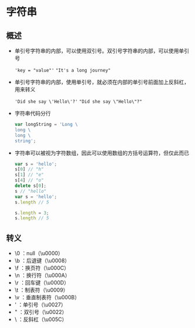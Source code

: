 # 字符串

## 概述

- 单引号字符串的内部，可以使用双引号。双引号字符串的内部，可以使用单引号

  `'key = "value"'` `"It's a long journey"`  

- 单引号字符串的内部，使用单引号，就必须在内部的单引号前面加上反斜杠，用来转义

  `'Did she say \'Hello\'?'` `"Did she say \"Hello\"?"`  

- 字符串代码分行

  ```javascript
  var longString = 'Long \
  long \
  long \
  string';
  ```

- 字符串可以被视为字符数组，因此可以使用数组的方括号运算符，但仅此而已

  ```javascript
  var s = 'hello';
  s[0] // "h"
  s[1] // "e"
  s[4] // "o"
  delete s[0];
  s // "hello"
  var s = 'hello';
  s.length // 5

  s.length = 3;
  s.length // 5
  ```


## 转义

- \0 ：null（\u0000）
- \b ：后退键（\u0008）
- \f ：换页符（\u000C）
- \n ：换行符（\u000A）
- \r ：回车键（\u000D）
- \t ：制表符（\u0009）
- \v ：垂直制表符（\u000B）
- \' ：单引号（\u0027）
- \" ：双引号（\u0022）
- \\ ：反斜杠（\u005C）



